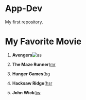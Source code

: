# App-Dev
My first repository.

# My Favorite Movie

1. **Avengers**![as](https://github.com/Leonskie/App-Dev/assets/153279144/b93bea63-1de9-4176-8921-f0c3c185ff68)
   
3. **The Maze Runner**([mr](https://github.com/Leonskie/App-Dev/assets/153279144/42c8de4a-10ce-442e-8417-e5d1dc5452e4)
   
4. **Hunger Games**([hg](https://github.com/Leonskie/App-Dev/assets/153279144/761acdc6-d1ae-4004-9e50-07e49e98d2dc)
   
5. **Hacksaw Ridge**([hsr](https://github.com/Leonskie/App-Dev/assets/153279144/0faf79a5-bdc0-4bc4-bff2-d1c7ec2178db)

6. **John Wick**([jw](https://github.com/Leonskie/App-Dev/assets/153279144/702cda15-88ee-4a41-84f1-e2be60dfffb6)
